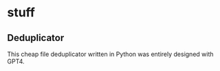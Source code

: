 # stuff

## Deduplicator

This cheap file deduplicator written in Python was entirely designed with GPT4.
